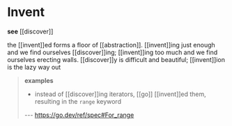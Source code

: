 # Invent

**see** [[discover]]

the [[invent]]ed forms a floor of [[abstraction]]. [[invent]]ing just enough and we find ourselves [[discover]]ing; [[invent]]ing too much and we find ourselves erecting walls. [[discover]]y is difficult and beautiful; [[invent]]ion is the lazy way out

> **examples**
>
> - instead of [[discover]]ing iterators, [[go]] [[invent]]ed them, resulting in the `range` keyword
>
> --- <https://go.dev/ref/spec#For_range>
